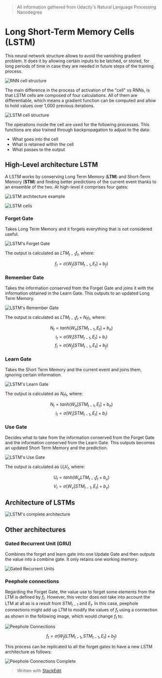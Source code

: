 > All information gathered from Udacity's Natural Language Processing Nanodegree

# Long Short-Term Memory Cells (LSTM)

This neural network structure allows to avoid the vanishing gradient problem. It does it by allowing certain inputs to be latched, or stored, for long periods of time in case they are needed in future steps of the training process.

![RNN cell structure](https://raw.githubusercontent.com/euphonie/study-notes/master/Computer%20Science/Theory/Natural%20Language%20Processing/RNNs/lstm1.png)

The main difference in the process of activation of the "cell" vs RNNs, is that LSTM cells are composed of four calculations. All of them are differentiable, which means a gradient function can be computed and allow to hold values over 1,000 previous iterations.

![LSTM cell structure](https://raw.githubusercontent.com/euphonie/study-notes/master/Computer%20Science/Theory/Natural%20Language%20Processing/RNNs/lstm2.png)

The operations inside the cell are used for the following processes. This functions are also trained through backpropagation to adjust to the data:
- What goes into the cell
- What is retained within the cell
- What passes to the output

## High-Level architecture LSTM

A LSTM works by conserving Long Term Memory (**LTM**) and Short-Term Memory (**STM**) and finding better predictions of the current event thanks to an ensemble of the two. At high-level it comprises four gates: 

![LSTM architecture example](https://raw.githubusercontent.com/euphonie/study-notes/master/Computer%20Science/Theory/Natural%20Language%20Processing/RNNs/lstmarch.png)

![LSTM cells](https://raw.githubusercontent.com/euphonie/study-notes/master/Computer%20Science/Theory/Natural%20Language%20Processing/RNNs/lstmarch2.png)


### Forget Gate
Takes Long Term Memory and it forgets everything that is not considered useful.

![LSTM's Forget Gate](https://raw.githubusercontent.com/euphonie/study-notes/master/Computer%20Science/Theory/Natural%20Language%20Processing/RNNs/forgetgate.png)

The output is calculated as $LTM_{t-1}f_t$, where:

$$
f_t = \sigma(W_f[STM_{t-1}, E_t] + b_f)
$$

### Remember Gate
Takes the information conserved from the Forget Gate and joins it with the information obtained in the Learn Gate. This outputs to an updated Long Term Memory.

![LSTM's Remember Gate](https://raw.githubusercontent.com/euphonie/study-notes/master/Computer%20Science/Theory/Natural%20Language%20Processing/RNNs/remembergate.png)

The output is calculated as $LTM_{t-1}f_t + N_ti_t$, where: 

$$
N_t = tanh(W_n[STM_{t-1}, E_t] + b_n)
$$
$$
i_t = \sigma(W_i[STM_{t-1}, E_t] + b_i)
$$
$$
f_t = \sigma(W_f[STM_{t-1}, E_t] + b_f)
$$

### Learn Gate
Takes the Short Term Memory and the current event and joins them, ignoring certain information.

![LSTM's Learn Gate](https://raw.githubusercontent.com/euphonie/study-notes/master/Computer%20Science/Theory/Natural%20Language%20Processing/RNNs/learngate.png)

The output is calculated as $N_ti_t$, where: 

$$
N_t = tanh(W_n[STM_{t-1}, E_t] + b_n)
$$
$$
i_t = \sigma(W_i[STM_{t-1}, E_t] + b_i)
$$


### Use Gate
Decides what to take from the information conserved from the Forget Gate and the information conserved from the Learn Gate. This outputs becomes an updated Short Term Memory and the prediction.

![LSTM's Use Gate](https://raw.githubusercontent.com/euphonie/study-notes/master/Computer%20Science/Theory/Natural%20Language%20Processing/RNNs/usegate.png)

The output is calculated as $U_tV_t$, where:

$$
U_t = tanh(W_uLTM_{t-1}f_t + b_u)
$$
$$
V_t = \sigma(W_v[STM_{t-1}, E_t] + b_v)
$$

## Architecture of LSTMs

![LSTM's complete architecture](https://raw.githubusercontent.com/euphonie/study-notes/master/Computer%20Science/Theory/Natural%20Language%20Processing/RNNs/finalarch.png)


## Other architectures

### Gated Recurrent Unit (GRU)

Combines the forget and learn gate into one Update Gate and then outputs the value into a combine gate. It only retains one working memory.

![Gated Recurrent Units](https://raw.githubusercontent.com/euphonie/study-notes/master/Computer%20Science/Theory/Natural%20Language%20Processing/RNNs/gru.png)

### Peephole connections 

Regarding the Forget Gate, the value use to forget some elements from the LTM is defined by $f_t$. However, this vector does not take into account the LTM at all as is a result from $STM_{t-1}$ and $E_t$. 
In this case, peephole connections might add up LTM to modify the values of $f_t$ using a connection as shown in the following image, which would change $f_t$ to:

![Peephole Connections](https://raw.githubusercontent.com/euphonie/study-notes/master/Computer%20Science/Theory/Natural%20Language%20Processing/RNNs/peephole1.png)

$$
f_t = \sigma(W_f[LTM_{t-1}, STM_{t-1}, E_t] + b_f)
$$

This process can be replicated to all the forget gates to have a new LSTM architecture as follows:

![Peephole Connections Complete](https://raw.githubusercontent.com/euphonie/study-notes/master/Computer%20Science/Theory/Natural%20Language%20Processing/RNNs/peephole2.png)


> Written with [StackEdit](https://stackedit.io/).
<!--stackedit_data:
eyJoaXN0b3J5IjpbLTYzMDE2ODA4NSw1NDAyMjAyNDksMzY5Nj
kwNDg2LC0xMTY1MjA2NDAsMTQxNjM0MzE4OSwxNzQyODQ3MDgx
LDE5MDE1MTczMjUsMTYxMjczMTY2OSw3MTQzMjg1MTVdfQ==
-->